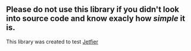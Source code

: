 ## Please do not use this library if you didn't look into source code and know exacly how _simple_ it is.
This library was created to test [Jetfier](https://github.com/mikehardy/jetifier)
